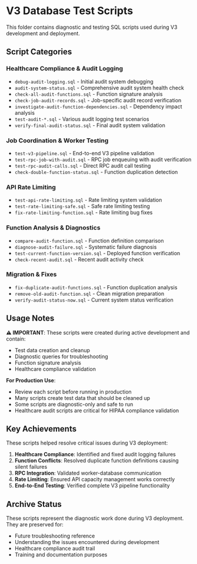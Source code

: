 # V3 Database Test Scripts

This folder contains diagnostic and testing SQL scripts used during V3 development and deployment.

## Script Categories

### Healthcare Compliance & Audit Logging
- `debug-audit-logging.sql` - Initial audit system debugging
- `audit-system-status.sql` - Comprehensive audit system health check
- `check-all-audit-functions.sql` - Function signature analysis
- `check-job-audit-records.sql` - Job-specific audit record verification
- `investigate-audit-function-dependencies.sql` - Dependency impact analysis
- `test-audit-*.sql` - Various audit logging test scenarios
- `verify-final-audit-status.sql` - Final audit system validation

### Job Coordination & Worker Testing
- `test-v3-pipeline.sql` - End-to-end V3 pipeline validation
- `test-rpc-job-with-audit.sql` - RPC job enqueuing with audit verification
- `test-rpc-audit-calls.sql` - Direct RPC audit call testing
- `check-double-function-status.sql` - Function duplication detection

### API Rate Limiting
- `test-api-rate-limiting.sql` - Rate limiting system validation
- `test-rate-limiting-safe.sql` - Safe rate limiting testing
- `fix-rate-limiting-function.sql` - Rate limiting bug fixes

### Function Analysis & Diagnostics  
- `compare-audit-function.sql` - Function definition comparison
- `diagnose-audit-failure.sql` - Systematic failure diagnosis
- `test-current-function-version.sql` - Deployed function verification
- `check-recent-audit.sql` - Recent audit activity check

### Migration & Fixes
- `fix-duplicate-audit-functions.sql` - Function duplication analysis
- `remove-old-audit-function.sql` - Clean migration preparation
- `verify-audit-status-now.sql` - Current system status verification

## Usage Notes

**⚠️ IMPORTANT**: These scripts were created during active development and contain:
- Test data creation and cleanup
- Diagnostic queries for troubleshooting
- Function signature analysis
- Healthcare compliance validation

**For Production Use**: 
- Review each script before running in production
- Many scripts create test data that should be cleaned up
- Some scripts are diagnostic-only and safe to run
- Healthcare audit scripts are critical for HIPAA compliance validation

## Key Achievements

These scripts helped resolve critical issues during V3 deployment:

1. **Healthcare Compliance**: Identified and fixed audit logging failures
2. **Function Conflicts**: Resolved duplicate function definitions causing silent failures  
3. **RPC Integration**: Validated worker-database communication
4. **Rate Limiting**: Ensured API capacity management works correctly
5. **End-to-End Testing**: Verified complete V3 pipeline functionality

## Archive Status

These scripts represent the diagnostic work done during V3 deployment. They are preserved for:
- Future troubleshooting reference
- Understanding the issues encountered during development
- Healthcare compliance audit trail
- Training and documentation purposes